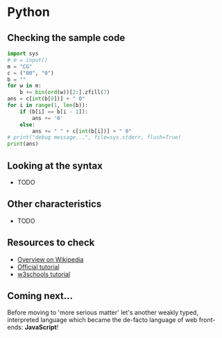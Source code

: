 # Python

## Checking the sample code

```python runnable
import sys
# m = input()
m = "CG"
c = ("00", "0")
b = ""
for w in m:
    b += bin(ord(w))[2:].zfill(7)
ans = c[int(b[0])] + " 0"
for i in range(1, len(b)):
    if (b[i] == b[i - 1]):
        ans += '0'
    else:
        ans += " " + c[int(b[i])] + " 0"
# print("debug message...", file=sys.stderr, flush=True)
print(ans)
```

## Looking at the syntax

- TODO

## Other characteristics

- TODO

## Resources to check

- [Overview on Wikipedia](https://en.wikipedia.org/wiki/Python_(programming_language))
- [Official tutorial](https://docs.python.org/3/tutorial/index.html)
- [w3schools tutorial](https://www.w3schools.com/python/)

## Coming next...

Before moving to 'more serious matter' let's another weakly typed, interpreted language which became the de-facto language of web front-ends: **JavaScript**!
